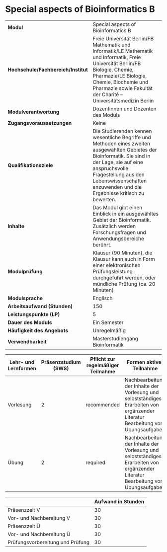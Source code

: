 # Special aspects of Bioinformatics B
|                                    |   |
|------------------------------------|---|
|**Modul**                           | Special aspects of Bioinformatics B |
|**Hochschule/Fachbereich/Institut** | Freie Universität Berlin/FB Mathematik und Informatik/LE Mathematik und Informatik, Freie Universität Berlin/FB Biologie, Chemie, Pharmazie/LE Biologie, Chemie, Biochemie und Pharmazie sowie Fakultät der Charité – Universitätsmedizin Berlin |
|**Modulverantwortung**              | Dozentinnen und Dozenten des Moduls |
|**Zugangsvoraussetzungen**          | Keine |
|**Qualifikationsziele**             | Die Studierenden kennen wesentliche Begriffe und Methoden eines zweiten ausgewählten Gebietes der Bioinformatik. Sie sind in der Lage, sie auf eine anspruchsvolle Fragestellung aus den Lebenswissenschaften anzuwenden und die Ergebnisse kritisch zu bewerten. |
|**Inhalte**                         | Das Modul gibt einen Einblick in ein ausgewähltes Gebiet der Bioinformatik. Zusätzlich werden Forschungsfragen und Anwendungsbereiche berührt. |
|**Modulprüfung**                    | Klausur (90 Minuten), die Klausur kann auch in Form einer elektronischen Prüfungsleistung durchgeführt werden, oder mündliche Prüfung (ca. 20 Minuten) |
|**Modulsprache**                    | Englisch |
|**Arbeitsaufwand (Stunden)**        | 150 |
|**Leistungspunkte (LP)**            | 5 |
|**Dauer des Moduls**                | Ein Semester |
|**Häufigkeit des Angebots**         | Unregelmäßig |
|**Verwendbarkeit**                  | Masterstudiengang Bioinformatik |

| Lehr- und Lernformen | Präsenzstudium <br> (SWS) | Pflicht zur regelmäßiger Teilnahme | Formen aktiver Teilnahme |
| ---------------------|---------------------------|------------------------------------|------------------------- |
| Vorlesung            | 2                         | recommended                        | Nachbearbeitung der Inhalte der Vorlesung und selbstständiges Erarbeiten von ergänzender Literatur<br>Bearbeitung von Übungsaufgaben |
| Übung                | 2                         | required                           | Nachbearbeitung der Inhalte der Vorlesung und selbstständiges Erarbeiten von ergänzender Literatur<br>Bearbeitung von Übungsaufgaben |

|   | Aufwand in Stunden |
| - |--------------------|
| Präsenzzeit V                            | 30    |
| Vor- und Nachbereitung V                 | 30    |
| Präsenzzeit Ü                            | 30    |
| Vor- und Nachbereitung Ü                 | 30    |
| Prüfungsvorbereitung und Prüfung         | 30    |
